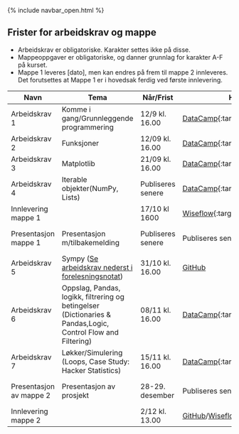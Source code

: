 {% include navbar_open.html %}
## Frister for arbeidskrav og mappe

- Arbeidskrav er obligatoriske. Karakter settes ikke på disse.
- Mappeoppgaver er obligatoriske, og danner grunnlag for karakter A-F på kurset.
- Mappe 1 leveres [dato], men kan endres på frem til mappe 2 innleveres. Det forutsettes at Mappe 1 er i hovedsak ferdig ved første innlevering.  


|Navn <img width=120/>|  Tema <img width=300/>       | Når/Frist  | Hvor?|  Kommentar|
|---------------------|----------------------------------------------------|-------------------|-------------------------|-----|
|Arbeidskrav 1        | Komme i gang/Grunnleggende programmering           | 12/9 kl. 16.00     |[DataCamp](https://learn.datacamp.com/){:target="blank"}|
|Arbeidskrav 2        | Funksjoner                                         | 12/09 kl. 16.00   |[DataCamp](https://learn.datacamp.com/){:target="blank"}|
|Arbeidskrav 3        | Matplotlib                                         | 21/09 kl. 16.00   |[DataCamp](https://learn.datacamp.com/){:target="blank"}|
|Arbeidskrav 4        | Iterable objekter(NumPy, Lists)                    | Publiseres senere   |[DataCamp](https://learn.datacamp.com/){:target="blank"}|
|Innlevering mappe 1  |                       | 17/10 kl 1600   |[Wiseflow](https://europe.wiseflow.net/login/license/6){:target="blank"}|
|Presentasjon mappe 1 | Presentasjon m/tilbakemelding                      | Publiseres senere    |Publiseres senere |10-15 min presentasjon/gjennomgang av mappe|
|Arbeidskrav 5        | Sympy ([Se arbeidskrav nederst i forelesningsnotat](https://github.com/uit-sok-1003-h22/notebooks/blob/main/5%20-%20sympy.ipynb))                                               | 31/10 kl. 16.00   |[GitHub](https://github.com/uit-sok-1003-h22)|
|Arbeidskrav 6        | Oppslag, Pandas, logikk, filtrering og betingelser <br>(Dictionaries & Pandas,Logic, Control Flow and Filtering)  | 08/11 kl. 16.00   |[DataCamp](https://learn.datacamp.com/){:target="blank"}|
|Arbeidskrav 7        | Løkker/Simulering  (Loops, Case Study: Hacker Statistics)| 15/11 kl. 16.00   |[DataCamp](https://learn.datacamp.com/){:target="blank"}|
|Presentasjon av mappe 2               |Presentasjon av prosjekt                                  | 28-29. desember |Publiseres senere                          | 10-15 min presentasjon/gjennomgang av mappe |
|Innlevering mappe 2|                                              | 2/12 kl. 13.00    | [GitHub](https://github.com/uit-sok-1003-h22)/[Wiseflow](https://europe.wiseflow.net/login/license/6){:target="blank"}|


